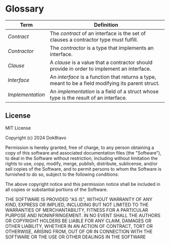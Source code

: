 # Glossary

| Term             | Definition                                                                                         |
|------------------|----------------------------------------------------------------------------------------------------|
| _Contract_       | The _contract_ of an interface is the set of clauses a contractor type must fulfill.               |
| _Contractor_     | The _contractor_ is a type that implements an interface.                                           |
| _Clause_         | A _clause_ is a value that a contractor should provide in order to implement an interface.         |
| _Interface_      | An _interface_ is a function that returns a type, meant to be a field modifying its parent struct. |
| _Implementation_ | An _implementation_ is a field of a struct whose type is the result of an interface.               |

## License

MIT License

Copyright (c) 2024 Dok8tavo

Permission is hereby granted, free of charge, to any person obtaining a copy
of this software and associated documentation files (the "Software"), to deal
in the Software without restriction, including without limitation the rights
to use, copy, modify, merge, publish, distribute, sublicense, and/or sell
copies of the Software, and to permit persons to whom the Software is
furnished to do so, subject to the following conditions:

The above copyright notice and this permission notice shall be included in all
copies or substantial portions of the Software.

THE SOFTWARE IS PROVIDED "AS IS", WITHOUT WARRANTY OF ANY KIND, EXPRESS OR
IMPLIED, INCLUDING BUT NOT LIMITED TO THE WARRANTIES OF MERCHANTABILITY,
FITNESS FOR A PARTICULAR PURPOSE AND NONINFRINGEMENT. IN NO EVENT SHALL THE
AUTHORS OR COPYRIGHT HOLDERS BE LIABLE FOR ANY CLAIM, DAMAGES OR OTHER
LIABILITY, WHETHER IN AN ACTION OF CONTRACT, TORT OR OTHERWISE, ARISING FROM,
OUT OF OR IN CONNECTION WITH THE SOFTWARE OR THE USE OR OTHER DEALINGS IN THE
SOFTWARE